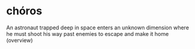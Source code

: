 # chóros
An astronaut trapped deep in space enters an unknown dimension where he must shoot his way past enemies to escape and make it home (overview)

